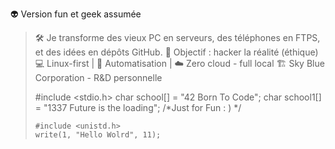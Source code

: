 👽 Version fun et geek assumée

> 🛠️ Je transforme des vieux PC en serveurs, des téléphones en FTPS, et des idées en dépôts GitHub.
🎯 Objectif : hacker la réalité (éthique)
💻 Linux-first | 🔄 Automatisation | ☁️ Zero cloud - full local
🏗️ Sky Blue Corporation - R&D personnelle
> 
> #include <stdio.h>
> char school[] = "42 Born To Code";
> char school1[] = "1337 Future is the loading";
> /*Just for Fun : ) */
> 
>     #include <unistd.h>
>     write(1, "Hello Wolrd", 11);
> 
